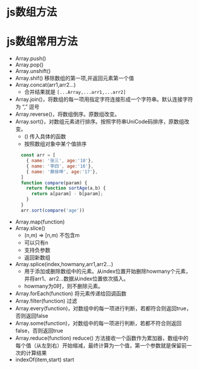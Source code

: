 # js数组方法

# js数组常用方法
- Array.push()
- Array.pop()
- Array.unshift()
- Array.shif()  移除数组的第一项,并返回元素第一个值
- Array.concat(arr1,arr2…) 
  - 合并结果就是 `[...Array,...arr1,...arr2]`
- Array.join()，将数组的每一项用指定字符连接形成一个字符串。默认连接字符为 “,” 逗号
- Array.reverse()，将数组倒序。原数组改变。
- Array.sort()，对数组元素进行排序。按照字符串UniCode码排序，原数组改变。
  - () 传入具体的函数
  - 按照数组对象中某个值排序
  ```js
    const arr = [
      { name: '张三', age:'18'},
      { name: '李四', age:'16'},
      { name: '蔡徐坤', age:'17'},
    ]
    function compare(param) {
      return function sortAge(a,b) {
        return a[param] - b[param];
      }
    }
    arr.sort(compare('age'))
  ``` 
- Array.map(function)
- Array.slice()
  - (n,m) => [n,m) 不包含m
  - 可以只有n
  - 支持负参数
  - 返回新数组
- Array.splice(index,howmany,arr1,arr2…) 
  - 用于添加或删除数组中的元素。从index位置开始删除howmany个元素，并将arr1、arr2…数据从index位置依次插入。
  - howmany为0时，则不删除元素。
- Array.forEach(function) 将元素传递给回调函数
- Array.filter(function) 过滤
- Array.every(function)，对数组中的每一项进行判断，若都符合则返回true，否则返回false
- Array.some(function)，对数组中的每一项进行判断，若都不符合则返回false，否则返回true
- Array.reduce(function) reduce() 方法接收一个函数作为累加器，数组中的每个值（从左到右）开始缩减，最终计算为一个值，第一个参数就是保留前一次的计算结果
- indexOf(item,start) start